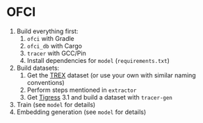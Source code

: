# OFCI

1. Build everything first:
    1. `ofci` with Gradle
    2. `ofci_db` with Cargo
    3. `tracer` with GCC/Pin
    4. Install dependencies for `model` (`requirements.txt`)
2. Build datasets:
    1. Get the [TREX](https://drive.google.com/drive/folders/1FXlrGiZkch9bnAxlrm43IhYGC3r5NveA?usp=sharing) dataset (or use your own with similar naming conventions)
    2. Perform steps mentioned in `extractor`
    3. Get [Tigress](https://tigress.wtf) 3.1 and build a dataset with `tracer-gen`
3. Train (see `model` for details)
4. Embedding generation (see `model` for details)
